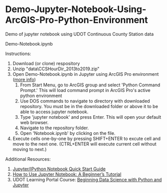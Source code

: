 # Demo-Jupyter-Notebook-Using-ArcGIS-Pro-Python-Environment
Demo of jupyter notebook using UDOT Continuous County Station data

Demo-Notebook.ipynb

Instructions:
1. Download (or clone) respository
2. Unzip "data\CCSHourDir_2013to2019.zip"
3. Open Demo-Notebook.ipynb in Jupyter using ArcGIS Pro environment ([more info](https://developers.arcgis.com/python/guide/using-the-jupyter-notebook-environment/))
    1. From Start Menu, go to ArcGIS group and select 'Python Command Prompt.' This will load command prompt in ArcGIS Pro's active python environment
    2. Use DOS commands to navigate to directory with downloaded repository. You must be in the downloaded folder or above it to be able to access jupyter notebook.
    3. Type 'jupyter notebook' and press Enter. This will open your default web browser.
    4. Navigate to the repository folder.
    5. Open 'Notebook.ipynb' by clicking on the file.
4. Execute cells one-by-one by pressing SHIFT+ENTER to excute cell and move to the next one. (CTRL+ENTER will execute current cell without moving to next.)


Additional Resources:
1. [Jupyter/IPython Notebook Quick Start Guide](https://jupyter-notebook-beginner-guide.readthedocs.io/en/latest/execute.html)
2. [How to Use Jupyter Notebook: A Beginner’s Tutorial](https://www.dataquest.io/blog/jupyter-notebook-tutorial/)
3. UDOT Learning Portal Course: [Beginning Data Science with Python and Jupyter](https://utah-udotu_public.sabacloud.com/Saba/Web_spf/NA1PRD0101/common/ledetail/cours000000000026969)
